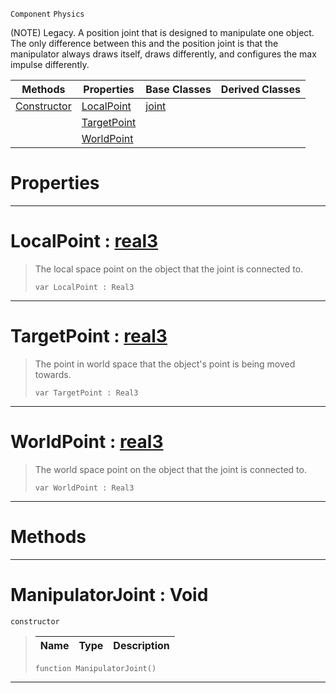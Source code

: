  `Component` `Physics`



(NOTE) Legacy. A position joint that is designed to manipulate one object. The only difference between this and the position joint is that the manipulator always draws itself, draws differently, and configures the max impulse differently.

|Methods|Properties|Base Classes|Derived Classes|
|---|---|---|---|
|[ Constructor](https://github.com/zeroengineteam/ZeroDocs/code_reference/class_reference/manipulatorjoint.markdown#manipulatorjoint-void)|[ LocalPoint](https://github.com/zeroengineteam/ZeroDocs/code_reference/class_reference/manipulatorjoint.markdown#localpoint-zero-engine-d)|[joint](https://github.com/zeroengineteam/ZeroDocs/code_reference/class_reference/joint.markdown)| |
| |[ TargetPoint](https://github.com/zeroengineteam/ZeroDocs/code_reference/class_reference/manipulatorjoint.markdown#targetpoint-zero-engine)| | |
| |[ WorldPoint](https://github.com/zeroengineteam/ZeroDocs/code_reference/class_reference/manipulatorjoint.markdown#worldpoint-zero-engine-d)| | |


 #  Properties


---  
 #  LocalPoint : [real3](https://github.com/zeroengineteam/ZeroDocs/code_reference/zilch_base_types/real3.markdown)

> The local space point on the object that the joint is connected to.
> ``` lang=cpp, name=Zilch
> var LocalPoint : Real3


---  
 #  TargetPoint : [real3](https://github.com/zeroengineteam/ZeroDocs/code_reference/zilch_base_types/real3.markdown)

> The point in world space that the object's point is being moved towards.
> ``` lang=cpp, name=Zilch
> var TargetPoint : Real3


---  
 #  WorldPoint : [real3](https://github.com/zeroengineteam/ZeroDocs/code_reference/zilch_base_types/real3.markdown)

> The world space point on the object that the joint is connected to.
> ``` lang=cpp, name=Zilch
> var WorldPoint : Real3


---  
 #  Methods


---  
 #  ManipulatorJoint : Void

 `constructor`

> 
> |Name|Type|Description|
> |---|---|---|
> ``` lang=cpp, name=Zilch
> function ManipulatorJoint()
> ``` 


---  
 

 
